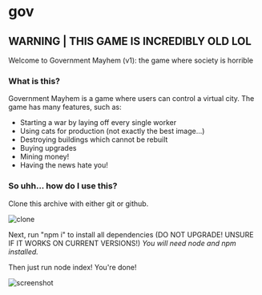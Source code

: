 # gov

## WARNING | THIS GAME IS INCREDIBLY OLD LOL

Welcome to Government Mayhem (v1): the game where society is horrible

### What is this?

Government Mayhem is a game where users can control a virtual city. The game has many features, such as:

- Starting a war by laying off every single worker
- Using cats for production (not exactly the best image...)
- Destroying buildings which cannot be rebuilt
- Buying upgrades
- Mining money!
- Having the news hate you!

### So uhh... how do I use this?

Clone this archive with either git or github.

![clone](https://cdn.discordapp.com/attachments/1093703948084445196/1133402135413919774/image.png)

Next, run "npm i" to install all dependencies (DO NOT UPGRADE! UNSURE IF IT WORKS ON CURRENT VERSIONS!)
*You will need node and npm installed.*

Then just run node index! You're done!

![screenshot](https://media.discordapp.net/attachments/1011435500172742657/1133400639704150026/image.png)
